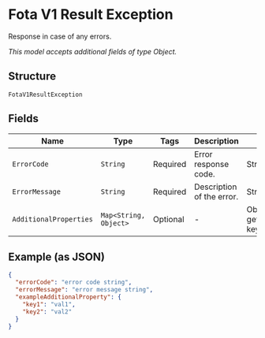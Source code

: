 
# Fota V1 Result Exception

Response in case of any errors.

*This model accepts additional fields of type Object.*

## Structure

`FotaV1ResultException`

## Fields

| Name | Type | Tags | Description | Getter | Setter |
|  --- | --- | --- | --- | --- | --- |
| `ErrorCode` | `String` | Required | Error response code. | String getErrorCode() | setErrorCode(String errorCode) |
| `ErrorMessage` | `String` | Required | Description of the error. | String getErrorMessage() | setErrorMessage(String errorMessage) |
| `AdditionalProperties` | `Map<String, Object>` | Optional | - | Object getAdditionalProperty(String key) | additionalProperty(String key, Object value) |

## Example (as JSON)

```json
{
  "errorCode": "error code string",
  "errorMessage": "error message string",
  "exampleAdditionalProperty": {
    "key1": "val1",
    "key2": "val2"
  }
}
```

